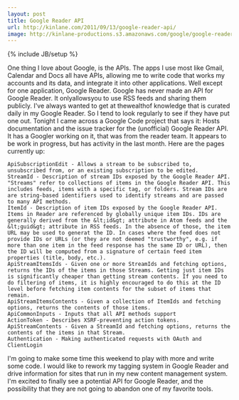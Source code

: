 ```yaml
---
layout: post
title: Google Reader API
url: http://kinlane.com/2011/09/13/google-reader-api/
image: http://kinlane-productions.s3.amazonaws.com/google/google-reader.jpg
---
```

{% include JB/setup %}
One thing I love about Google, is the APIs. The apps I use most like Gmail, Calendar and Docs all have APIs, allowing me to write code that works my accounts and its data, and integrate it into other applications.
Well except for one application, Google Reader. Google has never made an API for Google Reader. It onlyallowsyou to use RSS feeds and sharing them publicly. I've always wanted to get at thewealthof knowledge that is curated daily in my Google Reader.
So I tend to look regularly to see if they have put one out. Tonight I came across a Google Code project that says it:
Hosts documentation and the issue tracker for the (unofficial) Google Reader API.
It has a Googler working on it, that was from the reader team. It appears to be work in progress, but has activity in the last month.
Here are the pages currently up:

	ApiSubscriptionEdit - Allows a stream to be subscribed to, unsubscribed from, or an existing subscription to be edited.
	StreamId - Description of stream IDs exposed by the Google Reader API. "Streams" refer to collections of items in the Google Reader API. This includes feeds, items with a specific tag, or folders. Stream IDs are are string-based identifiers used to identify streams and are passed to many API methods.
	ItemId - Description of item IDs exposed by the Google Reader API. Items in Reader are referenced by globally unique item IDs. IDs are generally derived from the &lt;id&gt; attribute in Atom feeds and the &lt;guid&gt; attribute in RSS feeds. In the absence of those, the item URL may be used to generat the ID. In cases where the feed does not provide IDs or URLs (or they are not deemed "trustworthy", e.g. if more than one item in the feed response has the same ID or URL), then the ID will be computed from a signature of certain feed item properties (title, body, etc.).
	ApiStreamItemsIds - Given one or more StreamIds and fetching options, returns the IDs of the items in those Streams. Getting just item IDs is significantly cheaper than getting stream contents. If you need to do filtering of items, it is highly encouraged to do this at the ID level before fetching item contents for the subset of items that remain.
	ApiStreamItemsContents - Given a collection of ItemIds and fetching options, returns the contents of those items.
	ApiCommonInputs - Inputs that all API methods support
	ActionToken - Describes XSRF-preventing action tokens.
	ApiStreamContents - Given a StreamId and fetching options, returns the contents of the items in that Stream.
	Authentication - Making authenticated requests with OAuth and ClientLogin

I'm going to make some time this weekend to play with more and write some code. I would like to rework my tagging system in Google Reader and drive information for sites that run in my new content management system.
I'm excited to finally see a potential API for Google Reader, and the possibility that they are not going to abandon one of my favorite tools.